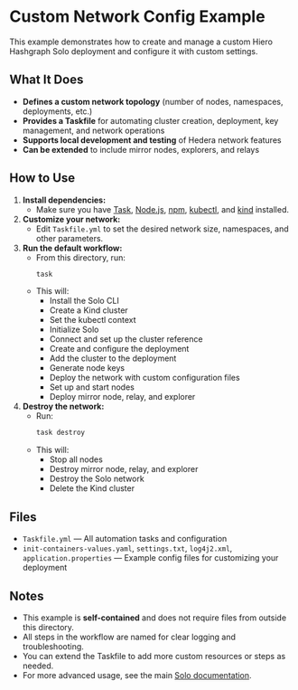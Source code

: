 # Custom Network Config Example

This example demonstrates how to create and manage a custom Hiero Hashgraph Solo deployment and configure it with custom settings.

## What It Does

* **Defines a custom network topology** (number of nodes, namespaces, deployments, etc.)
* **Provides a Taskfile** for automating cluster creation, deployment, key management, and network operations
* **Supports local development and testing** of Hedera network features
* **Can be extended** to include mirror nodes, explorers, and relays

## How to Use

1. **Install dependencies:**
   * Make sure you have [Task](https://taskfile.dev/), [Node.js](https://nodejs.org/), [npm](https://www.npmjs.com/), [kubectl](https://kubernetes.io/docs/tasks/tools/), and [kind](https://kind.sigs.k8s.io/) installed.
2. **Customize your network:**
   * Edit `Taskfile.yml` to set the desired network size, namespaces, and other parameters.
3. **Run the default workflow:**
   * From this directory, run:
     ```sh
     task
     ```
   * This will:
     * Install the Solo CLI
     * Create a Kind cluster
     * Set the kubectl context
     * Initialize Solo
     * Connect and set up the cluster reference
     * Create and configure the deployment
     * Add the cluster to the deployment
     * Generate node keys
     * Deploy the network with custom configuration files
     * Set up and start nodes
     * Deploy mirror node, relay, and explorer
4. **Destroy the network:**
   * Run:
     ```sh
     task destroy
     ```
   * This will:
     * Stop all nodes
     * Destroy mirror node, relay, and explorer
     * Destroy the Solo network
     * Delete the Kind cluster

## Files

* `Taskfile.yml` — All automation tasks and configuration
* `init-containers-values.yaml`, `settings.txt`, `log4j2.xml`, `application.properties` — Example config files for customizing your deployment

## Notes

* This example is **self-contained** and does not require files from outside this directory.
* All steps in the workflow are named for clear logging and troubleshooting.
* You can extend the Taskfile to add more custom resources or steps as needed.
* For more advanced usage, see the main [Solo documentation](https://github.com/hiero-ledger/solo).
